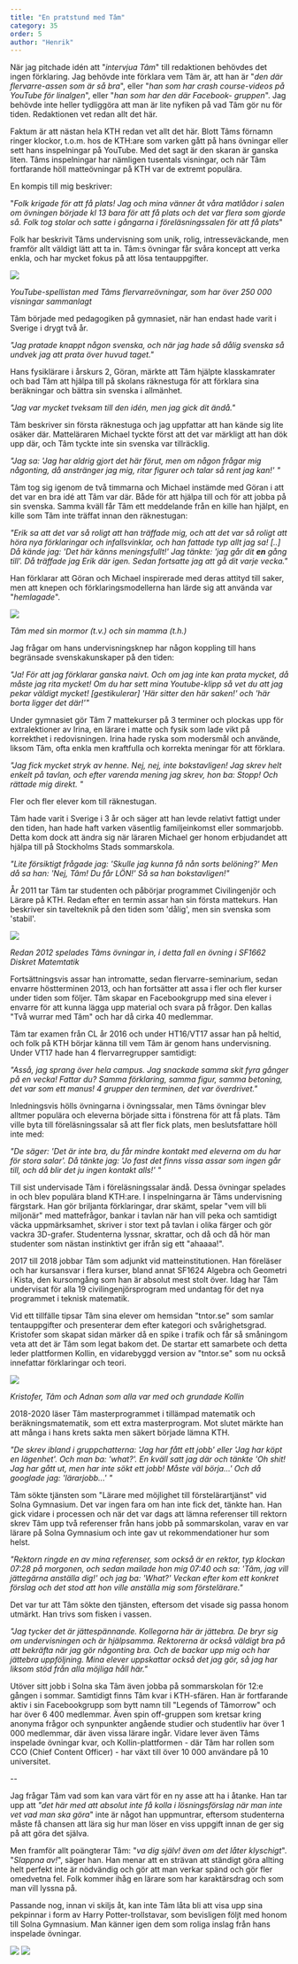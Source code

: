 ```yaml
---
title: "En pratstund med Tâm"
category: 35
order: 5
author: "Henrik"
---
```

När jag pitchade idén att "*intervjua Tâm*" till redaktionen behövdes
det ingen förklaring. Jag behövde inte förklara vem Tâm är, att han är
"*den där flervarre-assen som är så bra*", eller "*han som har crash
course-videos på YouTube för linalgen*", eller "*han som har den där
Facebook- gruppen*". Jag behövde inte heller tydliggöra att man är lite
nyfiken på vad Tâm gör nu för tiden. Redaktionen vet redan allt det
här.

Faktum är att nästan hela KTH redan vet allt det här. Blott Tâms förnamn
ringer klockor, t.o.m. hos de KTH:are som varken gått på hans övningar
eller sett hans inspelningar på YouTube. Med det sagt är den skaran är
ganska liten. Tâms inspelningar har nämligen tusentals visningar, och
när Tâm fortfarande höll matteövningar på KTH var de extremt populära.

En kompis till mig beskriver:

"*Folk krigade för att få plats! Jag och mina vänner åt våra matlådor i
salen om övningen började kl 13 bara för att få plats och det var flera
som gjorde så. Folk tog stolar och satte i gångarna i föreläsningssalen
för att få plats*"

Folk har beskrivit Tâms undervisning som unik, rolig, intresseväckande,
men framför allt väldigt lätt att ta in. Tâm:s övningar får svåra
koncept att verka enkla, och har mycket fokus på att lösa
tentauppgifter.

<img class="png" src="https://dbuggen.s3-eu-west-1.amazonaws.com/2021-05-03-pratstund-med-tam-media/image4.png"/>
<p class="center subtitle">
  <i>YouTube-spellistan med Tâms flervarreövningar, som har över 250 000
  visningar sammanlagt</i>
</p>


Tâm började med pedagogiken på gymnasiet, när han endast hade varit i
Sverige i drygt två år.

*"Jag pratade knappt någon svenska, och när jag hade så dålig svenska så
undvek jag att prata över huvud taget."*

Hans fysiklärare i årskurs 2, Göran, märkte att Tâm hjälpte
klasskamrater och bad Tâm att hjälpa till på skolans räknestuga för att
förklara sina beräkningar och bättra sin svenska i allmänhet.

*"Jag var mycket tveksam till den idén, men jag gick dit ändå."*

Tâm beskriver sin första räknestuga och jag uppfattar att han kände sig
lite osäker där. Matteläraren Michael tyckte först att det var märkligt
att han dök upp där, och Tâm tyckte inte sin svenska var tillräcklig.

*"Jag sa: 'Jag har aldrig gjort det här förut, men om någon frågar mig
någonting, då anstränger jag mig, ritar figurer och talar så rent jag
kan!' "*

Tâm tog sig igenom de två timmarna och Michael instämde med Göran i att
det var en bra idé att Tâm var där. Både för att hjälpa till och för att
jobba på sin svenska. Samma kväll får Tâm ett meddelande från en kille
han hjälpt, en kille som Tâm inte träffat innan den räknestugan:

*"Erik sa att det var så roligt att han träffade mig, och att det var så
roligt att höra nya förklaringar och infallsvinklar, och han fattade typ
allt jag sa! \[..\] Då kände jag: 'Det här känns meningsfullt!' Jag
tänkte: 'jag går dit **en** gång till'. Då träffade jag Erik där igen.
Sedan fortsatte jag att gå dit varje vecka."*

Han förklarar att Göran och Michael inspirerade med deras attityd till
saker, men att knepen och förklaringsmodellerna han lärde sig att
använda var "*hemlagade*".

<img class="png" src="https://dbuggen.s3-eu-west-1.amazonaws.com/2021-05-03-pratstund-med-tam-media/image1.png">
<p class="center subtitle">
  <i>Tâm med sin mormor (t.v.) och sin mamma (t.h.)</i>
</p>

Jag frågar om hans undervisningsknep har någon koppling till hans
begränsade svenskakunskaper på den tiden:

*"Ja! För att jag förklarar ganska naivt. Och om jag inte kan prata
mycket, då måste jag rita mycket! Om du har sett mina Youtube-klipp så
vet du att jag pekar väldigt mycket! \[gestikulerar\] 'Här sitter den
här saken!' och 'här borta ligger det där!'"*

Under gymnasiet gör Tâm 7 mattekurser på 3 terminer och plockas upp för
extralektioner av Irina, en lärare i matte och fysik som lade vikt på
korrekthet i redovisningen. Irina hade ryska som modersmål och använde,
liksom Tâm, ofta enkla men kraftfulla och korrekta meningar för att
förklara.

*"Jag fick mycket stryk av henne. Nej, nej, inte bokstavligen! Jag skrev
helt enkelt på tavlan, och efter varenda mening jag skrev, hon ba:
Stopp! Och rättade mig direkt. "*

Fler och fler elever kom till räknestugan.

Tâm hade varit i Sverige i 3 år och säger att han levde relativt fattigt
under den tiden, han hade haft varken väsentlig familjeinkomst eller
sommarjobb. Detta kom dock att ändra sig när läraren Michael ger honom
erbjudandet att hjälpa till på Stockholms Stads sommarskola.

*"Lite försiktigt frågade jag: 'Skulle jag kunna få nån sorts belöning?'
Men då sa han: 'Nej, Tâm! Du får LÖN!' Så sa han bokstavligen!"*

År 2011 tar Tâm tar studenten och påbörjar programmet Civilingenjör och
Lärare på KTH. Redan efter en termin assar han sin första mattekurs. Han
beskriver sin tavelteknik på den tiden som 'dålig', men sin svenska som
'stabil'.

<img class="png" src="https://dbuggen.s3-eu-west-1.amazonaws.com/2021-05-03-pratstund-med-tam-media/image7.png">
<p class="center subtitle">
  <i>Redan 2012 spelades Tâms övningar in, i detta fall en övning i SF1662
Diskret Matemtatik</i>
</p>


Fortsättningsvis assar han intromatte, sedan flervarre-seminarium, sedan
envarre höstterminen 2013, och han fortsätter att assa i fler och fler
kurser under tiden som följer. Tâm skapar en Facebookgrupp med sina
elever i envarre för att kunna lägga upp material och svara på frågor.
Den kallas "Två wurrar med Tâm" och har då cirka 40 medlemmar.

Tâm tar examen från CL år 2016 och under HT16/VT17 assar han på heltid,
och folk på KTH börjar känna till vem Tâm är genom hans undervisning.
Under VT17 hade han 4 flervarregrupper samtidigt:

*"Asså, jag sprang över hela campus. Jag snackade samma skit fyra gånger
på en vecka! Fattar du? Samma förklaring, samma figur, samma betoning,
det var som ett manus! 4 grupper den terminen, det var överdrivet."*

Inledningsvis hölls övningarna i övningssalar, men Tâms övningar blev
alltmer populära och eleverna började sitta i fönstrena för att få
plats. Tâm ville byta till föreläsningssalar så att fler fick plats, men
beslutsfattare höll inte med:

*"De säger: 'Det är inte bra, du får mindre kontakt med eleverna om du
har för stora salar'. Då tänkte jag: 'Jo fast det finns vissa assar som
ingen går till, och då blir det ju ingen kontakt alls!' "*

Till sist undervisade Tâm i föreläsningssalar ändå. Dessa övningar
spelades in och blev populära bland KTH:are. I inspelningarna är Tâms
undervisning färgstark. Han gör briljanta förklaringar, drar skämt,
spelar "vem vill bli miljonär" med mattefrågor, bankar i tavlan när han
vill peka och samtidigt väcka uppmärksamhet, skriver i stor text på
tavlan i olika färger och gör vackra 3D-grafer. Studenterna lyssnar,
skrattar, och då och då hör man studenter som nästan instinktivt ger
ifrån sig ett "ahaaaa!".

2017 till 2018 jobbar Tâm som adjunkt vid matteinstitutionen. Han
föreläser och har kursansvar i flera kurser, bland annat SF1624 Algebra
och Geometri i Kista, den kursomgång som han är absolut mest stolt över.
Idag har Tâm undervisat för alla 19 civilingenjörsprogram med undantag
för det nya programmet i teknisk matematik.

Vid ett tillfälle tipsar Tâm sina elever om hemsidan "tntor.se" som
samlar tentauppgifter och presenterar dem efter kategori och
svårighetsgrad. Kristofer som skapat sidan märker då en spike i trafik
och får så småningom veta att det är Tâm som legat bakom det. De startar
ett samarbete och detta leder plattformen Kollin, en vidarebyggd version
av "tntor.se" som nu också innefattar förklaringar och teori.

<img class="jpg" src="https://dbuggen.s3-eu-west-1.amazonaws.com/2021-05-03-pratstund-med-tam-media/image3.jpg">
<p class="center subtitle">
  <i>Kristofer, Tâm och Adnan som alla var med och grundade Kollin</i>
</p>

2018-2020 läser Tâm masterprogrammet i tillämpad matematik och
beräkningsmatematik, som ett extra masterprogram. Mot slutet märkte han
att många i hans krets sakta men säkert började lämna KTH.

*"De skrev ibland i gruppchatterna: 'Jag har fått ett jobb' eller 'Jag
har köpt en lägenhet'. Och man ba: 'what?'. En kväll satt jag där och
tänkte 'Oh shit! Jag har gått ut, men har inte sökt ett jobb! Måste väl
börja\...' Och då googlade jag: 'lärarjobb\...' "*

Tâm sökte tjänsten som "Lärare med möjlighet till förstelärartjänst" vid
Solna Gymnasium. Det var ingen fara om han inte fick det, tänkte han.
Han gick vidare i processen och när det var dags att lämna referenser
till rektorn skrev Tâm upp två referenser från hans jobb på
sommarskolan, varav en var lärare på Solna Gymnasium och inte gav ut
rekommendationer hur som helst.

*"Rektorn ringde en av mina referenser, som också är en rektor, typ
klockan 07:28 på morgonen, och sedan mailade hon mig 07:40 och sa: 'Tâm,
jag vill jättegärna anställa dig!' och jag ba: 'What?' Veckan efter kom
ett konkret förslag och det stod att hon ville anställa mig som
förstelärare."*

Det var tur att Tâm sökte den tjänsten, eftersom det visade sig passa
honom utmärkt. Han trivs som fisken i vassen.

*"Jag tycker det är jättespännande. Kollegorna här är jättebra. De bryr
sig om undervisningen och är hjälpsamma. Rektorerna är också väldigt bra
på att bekräfta när jag gör någonting bra. Och de backar upp mig och har
jättebra uppföljning. Mina elever uppskattar också det jag gör, så jag
har liksom stöd från alla möjliga håll här."*

Utöver sitt jobb i Solna ska Tâm även jobba på sommarskolan för 12:e
gången i sommar. Samtidigt finns Tâm kvar i KTH-sfären. Han är
fortfarande aktiv i sin Facebookgrupp som bytt namn till "Legends of
Tâmorrow" och har över 6 400 medlemmar. Även spin off-gruppen som
kretsar kring anonyma frågor och synpunkter angående studier och
studentliv har över 1 000 medlemmar, där även vissa lärare ingår. Vidare
lever även Tâms inspelade övningar kvar, och Kollin-plattformen - där
Tâm har rollen som CCO (Chief Content Officer) - har växt till över 10
000 användare på 10 universitet.

\--

Jag frågar Tâm vad som kan vara värt för en ny asse att ha i åtanke. Han
tar upp att *"det här med att* *absolut inte få kolla i lösningsförslag
när man inte vet vad man ska göra*" inte är något han uppmuntrar,
eftersom studenterna måste få chansen att lära sig hur man löser en viss
uppgift innan de ger sig på att göra det själva.

Men framför allt poängterar Tâm: "*va dig själv! även om det låter
klyschigt*". "*Slappna av!*", säger han. Han menar att en strävan att
ständigt göra allting helt perfekt inte är nödvändig och gör att man
verkar spänd och gör fler omedvetna fel. Folk kommer ihåg en lärare som
har karaktärsdrag och som man vill lyssna på.

Passande nog, innan vi skiljs åt, kan inte Tâm låta bli att visa upp
sina pekpinnar i form av Harry Potter-trollstavar, som bevisligen följt
med honom till Solna Gymnasium. Man känner igen dem som roliga inslag
från hans inspelade övningar.

<img class="png" src="https://dbuggen.s3-eu-west-1.amazonaws.com/2021-05-03-pratstund-med-tam-media/image2.png">
<img class="png" src="https://dbuggen.s3-eu-west-1.amazonaws.com/2021-05-03-pratstund-med-tam-media/image6.png">
